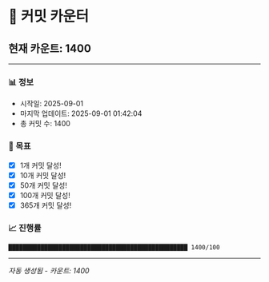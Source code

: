 # 🔢 커밋 카운터

## 현재 카운트: 1400

---

### 📊 정보
- 시작일: 2025-09-01
- 마지막 업데이트: 2025-09-01 01:42:04
- 총 커밋 수: 1400

### 🎯 목표
- [x] 1개 커밋 달성!
- [x] 10개 커밋 달성!
- [x] 50개 커밋 달성!
- [x] 100개 커밋 달성!
- [x] 365개 커밋 달성!

### 📈 진행률
```
██████████████████████████████████████████████████ 1400/100
```

---
*자동 생성됨 - 카운트: 1400*
